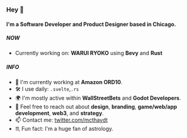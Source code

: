 ### Hey 🍃

#### I'm a Software Developer and Product Designer based in Chicago.

##### NOW

- Currently working on: **WARUI RYOKO** using **Bevy** and **Rust**

##### INFO

- 🏢 I'm currently working at **Amazon ORD10**.
- 🛠 I use daily: `.svelte`,`.rs`
- 🌍 I'm mostly active within **WallStreetBets** and **Godot Developers**.
- 💬 Feel free to reach out about **design**, **branding**, **game/web/app development**, **web3**, and **strategy**.
- 📫 Contact me: [twitter.com/mcthaydt](https://twitter.com/mcthaydt)
- ♏️ Fun fact: I'm a huge fan of astrology.
